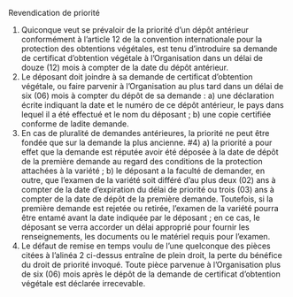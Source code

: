 Revendication de priorité
1) Quiconque veut se prévaloir de la priorité d’un dépôt antérieur conformément à l’article
12 de la convention internationale pour la protection des obtentions végétales, est tenu
d’introduire sa demande de certificat d’obtention végétale à l’Organisation dans un délai
de douze (12) mois à compter de la date du dépôt antérieur.
2) Le déposant doit joindre à sa demande de certificat d’obtention végétale, ou faire
parvenir à l’Organisation au plus tard dans un délai de six (06) mois à compter du dépôt
de sa demande :
a) une déclaration écrite indiquant la date et le numéro de ce dépôt antérieur, le
pays dans lequel il a été effectué et le nom du déposant ;
b) une copie certifiée conforme de ladite demande.
3) En cas de pluralité de demandes antérieures, la priorité ne peut être fondée que sur la
demande la plus ancienne.
#4)
a) la priorité a pour effet que la demande est réputée avoir été déposée à la
date de dépôt de la première demande au regard des conditions de la
protection attachées à la variété ;
b) le déposant a la faculté de demander, en outre, que l’examen de la variété
soit différé d’au plus deux (02) ans à compter de la date d’expiration du délai
de priorité ou trois (03) ans à compter de la date de dépôt de la première
demande.
Toutefois, si la première demande est rejetée ou retirée, l’examen de la
variété pourra être entamé avant la date indiquée par le déposant ; en ce
cas, le déposant se verra accorder un délai approprié pour fournir les
renseignements, les documents ou le matériel requis pour l’examen.
5) Le défaut de remise en temps voulu de l’une quelconque des pièces citées à l’alinéa 2
ci-dessus entraîne de plein droit, la perte du bénéfice du droit de priorité invoqué. Toute
pièce parvenue à l’Organisation plus de six (06) mois après le dépôt de la demande de
certificat d’obtention végétale est déclarée irrecevable.